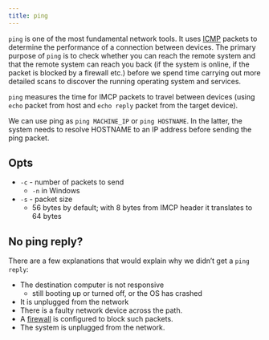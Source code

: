 ```yaml
---
title: ping
---
```


`ping` is one of the most fundamental network tools. It uses [ICMP](/knowledge/OffSec/glossary/ICMP.md) packets to determine the performance of a connection between devices. The primary purpose of `ping` is to check whether you can reach the remote system and that the remote system can reach you back (if the system is online, if the packet is blocked by a firewall etc.) before we spend time carrying out more detailed scans to discover the running operating system and services.

`ping` measures the time for IMCP packets to travel between devices (using `echo` packet from host and `echo reply` packet from the target device).

We can use ping as `ping MACHINE_IP` or `ping HOSTNAME`. In the latter, the system needs to resolve HOSTNAME to an IP address before sending the ping packet.

## Opts

- `-c` - number of packets to send
  - `-n` in Windows
- `-s` - packet size
  - 56 bytes by default; with 8 bytes from IMCP header it translates to 64 bytes

## No ping reply?

There are a few explanations that would explain why we didn’t get a `ping reply`:

- The destination computer is not responsive
  - still booting up or turned off, or the OS has crashed
- It is unplugged from the network
- There is a faulty network device across the path.
- A [firewall](/knowledge/OffSec/hardening/firewall.md) is configured to block such packets.
- The system is unplugged from the network.
